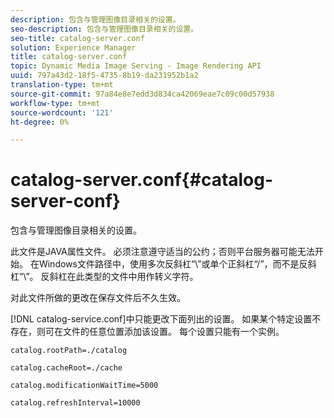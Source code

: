 ```yaml
---
description: 包含与管理图像目录相关的设置。
seo-description: 包含与管理图像目录相关的设置。
seo-title: catalog-server.conf
solution: Experience Manager
title: catalog-server.conf
topic: Dynamic Media Image Serving - Image Rendering API
uuid: 797a43d2-18f5-4735-8b19-da231952b1a2
translation-type: tm+mt
source-git-commit: 97a84e8e7edd3d834ca42069eae7c09c00d57938
workflow-type: tm+mt
source-wordcount: '121'
ht-degree: 0%

---
```



# catalog-server.conf{#catalog-server-conf}

包含与管理图像目录相关的设置。

此文件是JAVA属性文件。 必须注意遵守适当的公约；否则平台服务器可能无法开始。 在Windows文件路径中，使用多次反斜杠“\\”或单个正斜杠“/”，而不是反斜杠“\”。 反斜杠在此类型的文件中用作转义字符。

对此文件所做的更改在保存文件后不久生效。

[!DNL catalog-service.conf]中只能更改下面列出的设置。 如果某个特定设置不存在，则可在文件的任意位置添加该设置。 每个设置只能有一个实例。

`catalog.rootPath=./catalog`

`catalog.cacheRoot=./cache`

`catalog.modificationWaitTime=5000`

`catalog.refreshInterval=10000`
